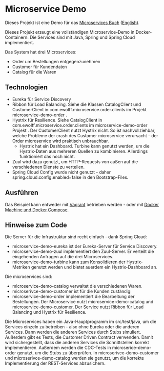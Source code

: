 Microservice Demo
==================

Dieses Projekt ist eine Demo für das
[Microservices Buch](http://microservices-buch.de/) ([English](http://microservices-book.com/)).

Dieses Projekt erzeugt eine vollständigen Microservice-Demo in 
Docker-Containern. Die Services sind mit Java, Spring und Spring Cloud
implementiert.

Das System hat drei Microservices:
- Order um Bestellungen entgegenzunehmen
- Customer für Kundendaten
- Catalog für die Waren

Technologien
------------

- Eureka für Service Discovery
- Ribbon für Load Balancing. Siehe die Klassen CatalogClient und
  CustomerClient in com.ewolff.microservice.order.clients im Projekt
  microservice-demo-order .
- Hystrix für Resilience. Siehe CatalogClient in
  com.ewolff.microservice.order.clients im microservice-demo-order
  Projekt . Der CustomerClient nutzt Hystrix nicht. So ist
  nachvollziehbar, welche Probleme der crash des Customer microservice
  verursacht - der Order microservice wird praktisch unbrauchbar.
  - Hystrix hat ein Dashboard. Turbine kann genutzt werden, um die
  Hystrix-Daten aus mehreren Quellen zu kombinieren. Allerdings
  funktioniert das noch nicht. 
- Zuul wird dazu genutzt, um HTTP-Requests von außen auf die
verschiedenen Dienste zu verteilen.
- Spring Cloud Config wurde nicht genutzt - daher
  spring.cloud.config.enabled=false in den Bootstrap-Files.


Ausführen
---------

Das Beispiel kann entweder mit [Vagrant](docker-vagrant/LIESMICH.md) betrieben werden - oder mit [Docker Machine und Docker
Compose](docker/LIESMICH.md).

Hinweise zum Code
-----------------

Die Server für die Infrastruktur sind recht einfach - dank Spring Cloud:

- microservice-demo-eureka ist der Eureka-Server für Service Discovery.
- microservice-demo-zuul implementiert den Zuul-Server. Er verteilt die eingehenden Anfragen auf die drei Microservices.
- microservice-demo-turbine kann zum Konsolidieren der Hystrix-Metriken genutzt werden und bietet auerdem ein Hystrix-Dashboard an.

Die microservices sind: 
- microservice-demo-catalog verwaltet die verschiedenen Waren.
- microserivce-demo-customer ist für die Kunden zuständig
- microservice-demo-order implementiert die Bearbeitung der Bestellungen. Der Microservice nutzt microservice-demo-catalog und microservice-demo-customer. Der Service nutzt Ribbon für Load Balancing und Hystrix für Resilience.

Die Microservices haben ein Java-Hauptprogramm im src/test/java, um die Services einzeln zu betreiben - also ohne Eureka oder die anderen Services. Dann werden die anderen Services durch Stubs simuliert. Außerdem gibt es Tests, die Customer Driven Contract verwenden. Damit wird sichergestellt, dass die anderen Services die Schnittstellen korrekt implementieren. Außerdem werden die CDC-Tests in microserice-demo-order genutzt, um die Stubs zu überprüfen. In microserivce-demo-customer und microserivce-demo-catalog werden sie genutzt, um die korrekte Implementierung der REST-Services abzusichern.
